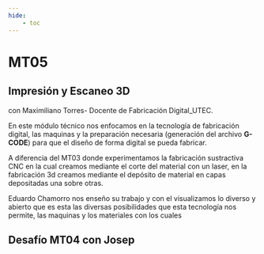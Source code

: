 ```yaml
---
hide:
    - toc
---
```


# MT05
## Impresión y Escaneo 3D
con Maximiliano Torres- Docente de Fabricación Digital_UTEC.

En este módulo técnico nos enfocamos en la tecnología de fabricación digital, las maquinas  y la preparación necesaria (generación del archivo **G-CODE**) para que el diseño de forma digital  se pueda fabricar. 

A diferencia del MT03 donde experimentamos la fabricación sustractiva CNC en la cual creamos mediante el corte del material con un laser, en la fabricación 3d  creamos mediante el depósito de material en capas depositadas una sobre otras.

 Eduardo Chamorro nos enseño su trabajo y con el visualizamos lo diverso y abierto que es esta  las diversas posibilidades que esta tecnología nos permite, las maquinas y los materiales con los cuales 



## Desafío MT04 con Josep


 